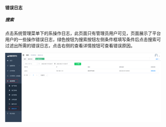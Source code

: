 

#### 		错误日志

##### 				搜索

​	点击系统管理菜单下的系操作日志，此页面只有管理员用户可见，页面展示了平台用户的一些操作错误日志，绿色按钮为搜索按钮左侧条件框填写条件后点击搜索可过滤出所需的错误日志，点击右侧的查看详情按钮可查看错误原因。

![image-20230621105907961](../../../../images/whalealDataImages/image-20230621105907961.png)
